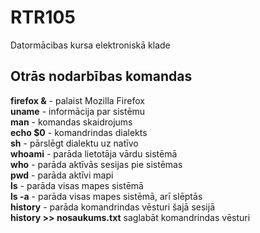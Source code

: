 # RTR105
Datormācibas kursa elektroniskā klade
## Otrās nodarbības komandas
**firefox &** - palaist Mozilla Firefox  
**uname** - informācija par sistēmu  
**man** - komandas skaidrojums  
**echo $0** - komandrindas dialekts  
**sh** - pārslēgt dialektu uz natīvo  
**whoami** - parāda lietotāja vārdu sistēmā  
**who** - parāda aktīvās sesijas pie sistēmas  
**pwd** - parāda aktīvi mapi  
**ls** - parāda visas mapes sistēmā  
**ls -a** - parāda visas mapes sistēmā, arī slēptās  
**history** - parāda komandrindas vēsturi šajā sesijā  
**history >> nosaukums.txt** saglabāt komandrindas vēsturi

